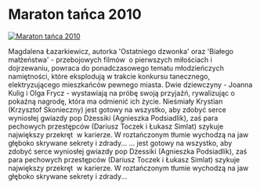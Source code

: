 Maraton tańca 2010 
=============
[![Maraton tańca 2010 ](http://vidos.pl/images/player.gif)](http://vidos.pl/maraton-tanca-2010)

 Magdalena Łazarkiewicz, autorka 'Ostatniego dzwonka' oraz 'Białego małżeństwa' - przebojowych filmów  o pierwszych miłościach i dojrzewaniu, powraca do ponadczasowego tematu młodzieńczych namiętności, które eksplodują w trakcie konkursu tanecznego, elektryzującego mieszkańców pewnego miasta. Dwie dziewczyny - Joanna Kulig i Olga Frycz - wystawiają na próbę swoją przyjaźń, rywalizując o pokaźną nagrodę, która ma odmienić ich życie. Nieśmiały Krystian (Krzysztof Skonieczny) jest gotowy na wszystko, aby zdobyć serce wyniosłej gwiazdy pop Dżessiki (Agnieszka Podsiadlik), zaś para pechowych przestępców (Dariusz Toczek i Łukasz Simlat) szykuje największy przekręt  w karierze. W roztańczonym tłumie wychodzą na jaw głęboko skrywane sekrety i zdrady...  ... jest gotowy na wszystko, aby zdobyć serce wyniosłej gwiazdy pop Dżessiki (Agnieszka Podsiadlik), zaś para pechowych przestępców (Dariusz Toczek i Łukasz Simlat) szykuje największy przekręt  w karierze. W roztańczonym tłumie wychodzą na jaw głęboko skrywane sekrety i zdrady...
